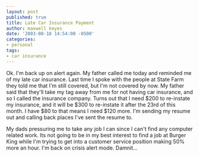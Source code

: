 ```yaml
---
layout: post
published: true
title: Late Car Insurance Payment
author: maxwell keyes
date: '2003-08-18 14:54:00 -0500'
categories:
- personal
tags:
- car insurance
---
```


Ok. I'm back up on alert again. My father called me today and reminded me of my
late car insurance. Last time I spoke with the people at State Farm they told me
that I'm still covered, but I'm not covered by now. My father said that they'll
take my tag away from me for not having car insurance, and so I called the
insurance company. Turns out that I need $200 to re-instate my insurance, and it
will be $300 to re-instate it after the 23rd of this month. I have $80 to that
means I need $120 more. I'm sending my resume out and calling back places I've
sent the resume to.

My dads pressuring me to take any job I can since I can't find any computer
related work. Its not going to be in my best interest to find a job at Burger
King while I'm trying to get into a customer service position making 50% more an
hour. I'm back on crisis alert mode. Damnit...
